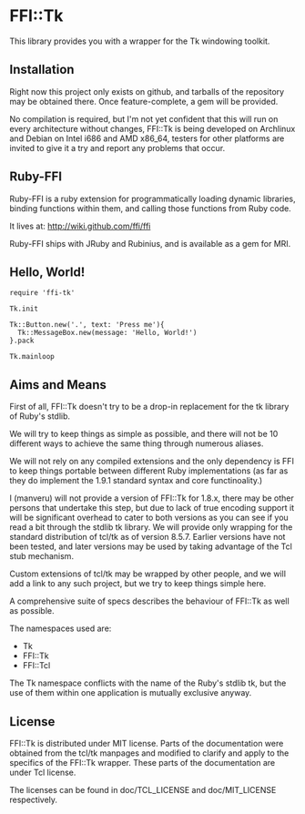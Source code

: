 # FFI::Tk

This library provides you with a wrapper for the Tk windowing toolkit.


## Installation

Right now this project only exists on github, and tarballs of the repository may
be obtained there.
Once feature-complete, a gem will be provided.

No compilation is required, but I'm not yet confident that this will run on
every architecture without changes, FFI::Tk is being developed on Archlinux and
Debian on Intel i686 and AMD x86_64, testers for other platforms are invited to
give it a try and report any problems that occur.


## Ruby-FFI

Ruby-FFI is a ruby extension for programmatically loading dynamic libraries,
binding functions within them, and calling those functions from Ruby code.

It lives at: http://wiki.github.com/ffi/ffi

Ruby-FFI ships with JRuby and Rubinius, and is available as a gem for MRI.


## Hello, World!

    require 'ffi-tk'

    Tk.init

    Tk::Button.new('.', text: 'Press me'){
      Tk::MessageBox.new(message: 'Hello, World!')
    }.pack

    Tk.mainloop


## Aims and Means

First of all, FFI::Tk doesn't try to be a drop-in replacement for the tk library
of Ruby's stdlib.

We will try to keep things as simple as possible, and there will not be 10
different ways to achieve the same thing through numerous aliases.

We will not rely on any compiled extensions and the only dependency is FFI to
keep things portable between different Ruby implementations (as far as they do
implement the 1.9.1 standard syntax and core functinoality.)

I (manveru) will not provide a version of FFI::Tk for 1.8.x, there may be other
persons that undertake this step, but due to lack of true encoding support it
will be significant overhead to cater to both versions as you can see if you
read a bit through the stdlib tk library.
We will provide only wrapping for the standard distribution of tcl/tk as of
version 8.5.7.
Earlier versions have not been tested, and later versions may be used by taking
advantage of the Tcl stub mechanism.

Custom extensions of tcl/tk may be wrapped by other people, and we will add a
link to any such project, but we try to keep things simple here.

A comprehensive suite of specs describes the behaviour of FFI::Tk as well as
possible.

The namespaces used are:

* Tk
* FFI::Tk
* FFI::Tcl

The Tk namespace conflicts with the name of the Ruby's stdlib tk, but the use of
them within one application is mutually exclusive anyway.


## License

FFI::Tk is distributed under MIT license.
Parts of the documentation were obtained from the tcl/tk manpages and modified
to clarify and apply to the specifics of the FFI::Tk wrapper.
These parts of the documentation are under Tcl license.

The licenses can be found in doc/TCL_LICENSE and doc/MIT_LICENSE respectively.